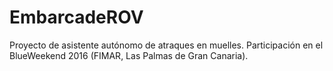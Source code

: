 EmbarcadeROV
============

Proyecto de asistente autónomo de atraques en muelles. Participación
en el BlueWeekend 2016 (FIMAR, Las Palmas de Gran Canaria).


